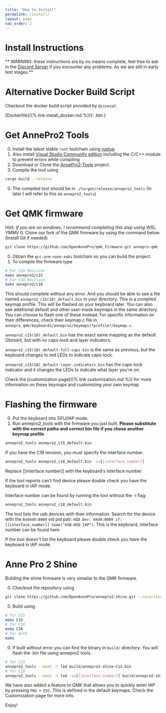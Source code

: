 ```yaml
---
title: "How to Install"
permalink: /install/
layout: page
nav_order: 2
---
```


# Install Instructions
** WARNING: these instructions are by no means complete, feel free to ask in the
[Discord Server](https://discord.gg/ygssH9x) if you encounter any problems.
As we are still in early test stages.**

# Alternative Docker Build Script
Checkout the docker build script provided by `@zinosat`.

[Dockerfile]({% link install_docker.md %}){: .btn }

# Get AnnePro2 Tools

0. Install the latest stable `rust` toolchain using [rustup](https://rustup.rs/)
0. Also install [Visual Studio Community edition](https://visualstudio.microsoft.com/downloads/)
including the C/C++ module to prevent errors while compiling
0. Download or Clone the [AnnePro2-Tools](https://github.com/OpenAnnePro/AnnePro2-Tools) project.
0. Compile the tool using
```bash
cargo build --release
```
0. The compiled tool should be in `./target/release/annepro2_tools` (In later I will refer to this as `annepro2_tools`)


# Get QMK firmware
*Hint: If you are on windows, I recommend completing this step using WSL. YMMV*
0. Clone our fork of the QMK firmware by using the command below. (Install Git if needed)
```bash
git clone https://github.com/OpenAnnePro/qmk_firmware.git annepro-qmk --recursive --depth 1
```
0. Obtain the `gcc-arm-none-eabi` toolchain so you can build the project.
0. To compile the firmware type
```bash
# For C15 Revision
make annepro2/c15
# For C18 Revision
make annepro2/c18
```
This should complete without any error. And you should be able to see a file named
`annepro2_c15(18)_default.bin` in your directory. This is a compiled keymap profile. This will be flashed on your
keyboard later. You can also see additional default and other user-made keymaps in the same directory. You can choose
to flash one of these instead. For specific information on their differences, check their keymap.c file in
`annepro_qmk/keyboards/annepro2/keymaps/*profile*/keymap.c`.

`annepro2_c15(18)_default.bin` has the exact same mapping as the default Obinskit, but with no caps-lock and
layer indicators.

`annepro2_c15(18)_default-full-caps.bin` is the same as previous, but the keyboard changes to red LEDs to indicate
caps-lock.

`annepro2_c15(18)_default-layer-indicators.bin` has the caps-lock indicator and it changes the LEDs to indicate what layer
you're on.

Check the [customization page]({% link customization.md %}) for more information on these keymaps and customizing your own keymap

# Flashing the firmware
0. Put the keyboard into DFU/IAP mode.
0. Run annepro2_tools with the firmware you just built.
**Please substitute with the correct paths and correct bin file if you chose another keymap profile**
```bash
annepro2_tools annepro2_c15_default.bin
```
If you have the C18 revision, you must specify the interface number.
```bash
annepro2_tools annepro2_c18_default.bin -i=[[interface_number]]
```
Replace [[interface number]] with the keyboard's interface number.

If the tool reports can't find device please double check you have the keyboard in IAP mode.

Interface number can be found by running the tool without the -i flag:
```bash
annepro2_tools annepro2_c18_default.bin
```
The tool lists the usb devices with their information. Search for the device with the `0x04d9:8009` vid pid pair:
`HID Dev: 04d9:8009 if: [[interface_number]] Some("USB-HID IAP")`.
This is the keyboard, interface number can be found here.

If the tool doesn't list the keyboard please double check you have the keyboard in IAP mode.

# Anne Pro 2 Shine

Building the shine firmware is very simailar to the QMK firmware.

0. Checkout the repository using
```bash
git clone https://github.com/OpenAnnePro/annepro2-shine.git --recursive
```
0. Build using
```bash
# for C15
make C15
# for C18
make C18
# for both
make
```
0. If built without error you can find the binary in `build/` directory. You will flash the .bin file using annepro2 tools.
```bash
# for C15
annepro2_tools --boot -t led build/annepro2-shine-C15.bin
# for C18
annepro2_tools --boot -t led -i=[[interface_number]] build/annepro2-shine-C18.bin
```
We have also added a feature to QMK that allows you to quickly enter IAP by pressing `FN2 + ESC`. This is defined in
the default keymaps. Check the Customization page for more info.

Enjoy!
